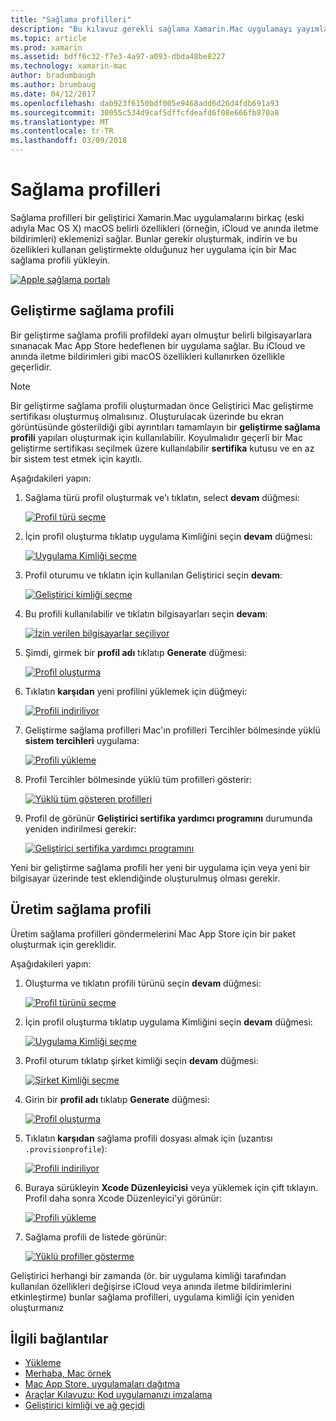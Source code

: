 ```yaml
---
title: "Sağlama profilleri"
description: "Bu kılavuz gerekli sağlama Xamarin.Mac uygulamayı yayımlamak için gerekli profilleri oluşturmada size yol gösterir."
ms.topic: article
ms.prod: xamarin
ms.assetid: bdff6c32-f7e3-4a97-a093-dbda48be8227
ms.technology: xamarin-mac
author: bradumbaugh
ms.author: brumbaug
ms.date: 04/12/2017
ms.openlocfilehash: dab923f6150bdf005e9468add6d26d4fdb691a93
ms.sourcegitcommit: 30055c534d9caf5dffcfdeafd6f08e666fb870a8
ms.translationtype: MT
ms.contentlocale: tr-TR
ms.lasthandoff: 03/09/2018
---
```

# <a name="provisioning-profiles"></a>Sağlama profilleri

Sağlama profilleri bir geliştirici Xamarin.Mac uygulamalarını birkaç (eski adıyla Mac OS X) macOS belirli özellikleri (örneğin, iCloud ve anında iletme bildirimleri) eklemenizi sağlar. Bunlar gerekir oluşturmak, indirin ve bu özellikleri kullanan geliştirmekte olduğunuz her uygulama için bir Mac sağlama profili yükleyin.

[![](profiles-images/certif13.png "Apple sağlama portalı")](profiles-images/certif13.png#lightbox)

<a name="Development_Provisioning_Profile" />

## <a name="development-provisioning-profile"></a>Geliştirme sağlama profili

Bir geliştirme sağlama profili profildeki ayarı olmuştur belirli bilgisayarlara sınanacak Mac App Store hedeflenen bir uygulama sağlar. Bu iCloud ve anında iletme bildirimleri gibi macOS özellikleri kullanırken özellikle geçerlidir.

> [!NOTE]
> Bir geliştirme sağlama profili oluşturmadan önce Geliştirici Mac geliştirme sertifikası oluşturmuş olmalısınız. Oluşturulacak üzerinde bu ekran görüntüsünde gösterildiği gibi ayrıntıları tamamlayın bir **geliştirme sağlama profili** yapıları oluşturmak için kullanılabilir. Koyulmalıdır geçerli bir Mac geliştirme sertifikası seçilmek üzere kullanılabilir **sertifika** kutusu ve en az bir sistem test etmek için kayıtlı.

Aşağıdakileri yapın:

1. Sağlama türü profil oluşturmak ve'ı tıklatın, select **devam** düğmesi: 

     [![](profiles-images/certif14.png "Profil türü seçme")](profiles-images/certif14.png#lightbox)
2. İçin profil oluşturma tıklatıp uygulama Kimliğini seçin **devam** düğmesi: 

     [![](profiles-images/certif15.png "Uygulama Kimliği seçme")](profiles-images/certif15.png#lightbox)
3. Profil oturumu ve tıklatın için kullanılan Geliştirici seçin **devam**: 

     [![](profiles-images/certif16.png "Geliştirici kimliği seçme")](profiles-images/certif16.png#lightbox)
4. Bu profili kullanılabilir ve tıklatın bilgisayarları seçin **devam**: 

     [![](profiles-images/certif17.png "İzin verilen bilgisayarlar seçiliyor")](profiles-images/certif17.png#lightbox)
5. Şimdi, girmek bir **profil adı** tıklatıp **Generate** düğmesi: 

     [![](profiles-images/certif18.png "Profil oluşturma")](profiles-images/certif18.png#lightbox)
6. Tıklatın **karşıdan** yeni profilini yüklemek için düğmeyi: 

     [![](profiles-images/certif19.png "Profili indiriliyor")](profiles-images/certif19.png#lightbox)
7. Geliştirme sağlama profilleri Mac'ın profilleri Tercihler bölmesinde yüklü **sistem tercihleri** uygulama: 

     [![](profiles-images/certif20.png "Profili yükleme")](profiles-images/certif20.png#lightbox)
8. Profil Tercihler bölmesinde yüklü tüm profilleri gösterir: 

     [![](profiles-images/image47.png "Yüklü tüm gösteren profilleri")](profiles-images/image47.png#lightbox)
9. Profil de görünür **Geliştirici sertifika yardımcı programını** durumunda yeniden indirilmesi gerekir: 

     [![](profiles-images/image48.png "Geliştirici sertifika yardımcı programını")](profiles-images/image48.png#lightbox)

Yeni bir geliştirme sağlama profili her yeni bir uygulama için veya yeni bir bilgisayar üzerinde test eklendiğinde oluşturulmuş olması gerekir.

<a name="Production_Provisioning_Profile" />

## <a name="production-provisioning-profile"></a>Üretim sağlama profili

Üretim sağlama profilleri göndermelerini Mac App Store için bir paket oluşturmak için gereklidir.

Aşağıdakileri yapın:

1. Oluşturma ve tıklatın profili türünü seçin **devam** düğmesi: 

    [![](profiles-images/certif21.png "Profil türünü seçme")](profiles-images/certif21.png#lightbox)
2. İçin profil oluşturma tıklatıp uygulama Kimliğini seçin **devam** düğmesi: 

    [![](profiles-images/certif15.png "Uygulama Kimliği seçme")](profiles-images/certif15.png#lightbox)
3. Profil oturum tıklatıp şirket kimliği seçin **devam** düğmesi: 

    [![](profiles-images/certif23.png "Şirket Kimliği seçme")](profiles-images/certif23.png#lightbox)
4. Girin bir **profil adı** tıklatıp **Generate** düğmesi: 

    [![](profiles-images/certif24.png "Profil oluşturma")](profiles-images/certif24.png#lightbox)
5. Tıklatın **karşıdan** sağlama profili dosyası almak için (uzantısı `.provisionprofile`): 

    [![](profiles-images/certif25.png "Profili indiriliyor")](profiles-images/certif25.png#lightbox)
6. Buraya sürükleyin **Xcode Düzenleyicisi** veya yüklemek için çift tıklayın. Profil daha sonra Xcode Düzenleyici'yi görünür: 

    [![](profiles-images/image51.png "Profili yükleme")](profiles-images/image51.png#lightbox)
7. Sağlama profili de listede görünür: 

    [![](profiles-images/certif26.png "Yüklü profiller gösterme")](profiles-images/certif26.png#lightbox)


Geliştirici herhangi bir zamanda (ör. bir uygulama kimliği tarafından kullanılan özellikleri değişirse iCloud veya anında iletme bildirimlerini etkinleştirme) bunlar sağlama profilleri, uygulama kimliği için yeniden oluşturmanız

## <a name="related-links"></a>İlgili bağlantılar

- [Yükleme](~//mac/get-started/installation.md)
- [Merhaba, Mac örnek](~//mac/get-started/hello-mac.md)
- [Mac App Store, uygulamaları dağıtma](https://developer.apple.com/devcenter/mac/checklist/)
- [Araçlar Kılavuzu: Kod uygulamanızı imzalama](https://developer.apple.com/library/mac/#documentation/ToolsLanguages/Conceptual/OSXWorkflowGuide/CodeSigning/CodeSigning.html)
- [Geliştirici kimliği ve ağ geçidi](https://developer.apple.com/resources/developer-id/)

